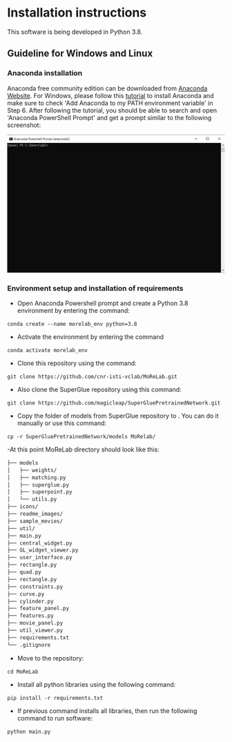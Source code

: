 # Installation instructions
This software is being developed in Python 3.8.

## Guideline for Windows and Linux

### Anaconda installation
Anaconda free community edition can be downloaded from [Anaconda Website](https://www.anaconda.com/products/distribution). For Windows, please follow this [tutorial](https://www.datacamp.com/tutorial/installing-anaconda-windows) to install Anaconda and make sure to check 'Add Anaconda to my PATH environment variable' in Step 6. After following the tutorial, you should be able to search and open 'Anaconda PowerShell Prompt' and get a prompt similar to the following screenshot:
<p align="center">
  <img width="550" height="320" src="https://github.com/cnr-isti-vclab/MoReLab/blob/main/readme_images/prompt_screenshot.png">
</p>

### Environment setup and installation of requirements

- Open Anaconda Powershell prompt and create a Python 3.8 environment by entering the command:
~~~
conda create --name morelab_env python=3.8
~~~

- Activate the environment by entering the command
~~~
conda activate morelab_env
~~~

- Clone this repository using the command:
~~~
git clone https://github.com/cnr-isti-vclab/MoReLab.git
~~~

- Also clone the SuperGlue repository using this command:
~~~
git clone https://github.com/magicleap/SuperGluePretrainedNetwork.git
~~~

- Copy the folder of models from SuperGlue repository to . You can do it manually or use this command:
~~~
cp -r SuperGluePretrainedNetwork/models MoRelab/
~~~

-At this point MoReLab directory should look like this:
```bash
├── models
│   ├── weights/
│   ├── matching.py
│   ├── superglue.py
│   ├── superpoint.py
│   └── utils.py
├── icons/
├── readme_images/
├── sample_movies/
├── util/
├── main.py
├── central_widget.py
├── GL_widget_viewer.py
├── user_interface.py
├── rectangle.py
├── quad.py
├── rectangle.py
├── constraints.py
├── curve.py
├── cylinder.py
├── feature_panel.py
├── features.py
├── movie_panel.py
├── util_viewer.py
├── requirements.txt
└── .gitignore
```

- Move to the repository:
~~~
cd MoReLab
~~~

- Install all python libraries using the following command:
~~~
pip install -r requirements.txt
~~~

- If previous command installs all libraries, then run the following command to run software:
~~~
python main.py
~~~

